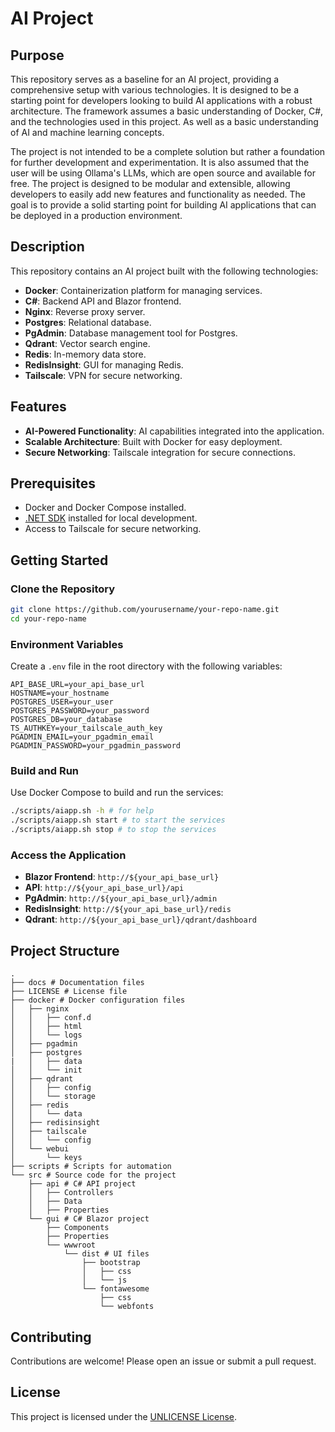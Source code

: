 # AI Project

## Purpose

This repository serves as a baseline for an AI project, providing a comprehensive setup with various technologies. It is designed to be a starting point for developers looking to build AI applications with a robust architecture. The framework assumes a basic understanding of Docker, C#, and the technologies used in this project. As well as a basic understanding of AI and machine learning concepts.

The project is not intended to be a complete solution but rather a foundation for further development and experimentation. It is also assumed that the user will be using Ollama's LLMs, which are open source and available for free. The project is designed to be modular and extensible, allowing developers to easily add new features and functionality as needed. The goal is to provide a solid starting point for building AI applications that can be deployed in a production environment.

## Description

This repository contains an AI project built with the following technologies:

-   **Docker**: Containerization platform for managing services.
-   **C#**: Backend API and Blazor frontend.
-   **Nginx**: Reverse proxy server.
-   **Postgres**: Relational database.
-   **PgAdmin**: Database management tool for Postgres.
-   **Qdrant**: Vector search engine.
-   **Redis**: In-memory data store.
-   **RedisInsight**: GUI for managing Redis.
-   **Tailscale**: VPN for secure networking.

## Features

-   **AI-Powered Functionality**: AI capabilities integrated into the application.
-   **Scalable Architecture**: Built with Docker for easy deployment.
-   **Secure Networking**: Tailscale integration for secure connections.

## Prerequisites

-   Docker and Docker Compose installed.
-   [.NET SDK](https://dotnet.microsoft.com/download) installed for local development.
-   Access to Tailscale for secure networking.

## Getting Started

### Clone the Repository

```bash
git clone https://github.com/yourusername/your-repo-name.git
cd your-repo-name
```

### Environment Variables

Create a `.env` file in the root directory with the following variables:

```env
API_BASE_URL=your_api_base_url
HOSTNAME=your_hostname
POSTGRES_USER=your_user
POSTGRES_PASSWORD=your_password
POSTGRES_DB=your_database
TS_AUTHKEY=your_tailscale_auth_key
PGADMIN_EMAIL=your_pgadmin_email
PGADMIN_PASSWORD=your_pgadmin_password
```

### Build and Run

Use Docker Compose to build and run the services:

```bash
./scripts/aiapp.sh -h # for help
./scripts/aiapp.sh start # to start the services
./scripts/aiapp.sh stop # to stop the services
```

### Access the Application

-   **Blazor Frontend**: `http://${your_api_base_url}`
-   **API**: `http://${your_api_base_url}/api`
-   **PgAdmin**: `http://${your_api_base_url}/admin`
-   **RedisInsight**: `http://${your_api_base_url}/redis`
-   **Qdrant**: `http://${your_api_base_url}/qdrant/dashboard`

## Project Structure

```
.
├── docs # Documentation files
├── LICENSE # License file
├── docker # Docker configuration files
│   ├── nginx
│   │   ├── conf.d
│   │   ├── html
│   │   └── logs
│   ├── pgadmin
│   ├── postgres
|   │   ├── data
│   │   └── init
│   ├── qdrant
│   │   ├── config
│   │   └── storage
│   ├── redis
│   │   └── data
│   ├── redisinsight
│   ├── tailscale
│   │   └── config
│   └── webui
│       └── keys
├── scripts # Scripts for automation
└── src # Source code for the project
    ├── api # C# API project
    │   ├── Controllers
    │   ├── Data
    │   ├── Properties
    └── gui # C# Blazor project
        ├── Components
        ├── Properties
        └── wwwroot
            └── dist # UI files
                ├── bootstrap
                │   ├── css
                │   └── js
                └── fontawesome
                    ├── css
                    └── webfonts

```

## Contributing

Contributions are welcome! Please open an issue or submit a pull request.

## License

This project is licensed under the [UNLICENSE License](LICENSE).
